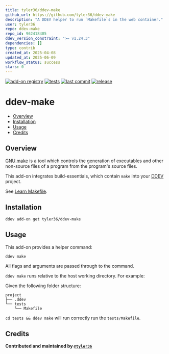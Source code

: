 ```yaml
---
title: tyler36/ddev-make
github_url: https://github.com/tyler36/ddev-make
description: "A DDEV helper to run `Makefile`s in the web container."
user: tyler36
repo: ddev-make
repo_id: 962418405
ddev_version_constraint: ">= v1.24.3"
dependencies: []
type: contrib
created_at: 2025-04-08
updated_at: 2025-06-09
workflow_status: success
stars: 0
---
```


[![add-on registry](https://img.shields.io/badge/DDEV-Add--on_Registry-blue)](https://addons.ddev.com)
[![tests](https://github.com/tyler36/ddev-make/actions/workflows/tests.yml/badge.svg)](https://github.com/tyler36/ddev-make/actions/workflows/tests.yml)
[![last commit](https://img.shields.io/github/last-commit/tyler36/ddev-make)](https://github.com/tyler36/ddev-make/commits)
[![release](https://img.shields.io/github/v/release/tyler36/ddev-make)](https://github.com/tyler36/ddev-make/releases/latest)

# ddev-make <!-- omit in toc -->

- [Overview](#overview)
- [Installation](#installation)
- [Usage](#usage)
- [Credits](#credits)

## Overview

[GNU make](https://www.gnu.org/software/make/) is a tool which controls the generation of executables and other non-source files of a program from the program's source files.

This add-on integrates build-essentials, which contain `make` into your [DDEV](https://ddev.com/) project.

See [Learn Makefile](https://makefiletutorial.com/).

## Installation

```shell
ddev add-on get tyler36/ddev-make
```

## Usage

This add-on provides a helper command:

```shell
ddev make
```

All flags and arguments are passed through to the command.

`ddev make` runs relative to the host working directory.
For example:

Given the following folder structure:

```
project
├── .ddev
└── tests
    └── Makefile
```

`cd tests && ddev make` will run correctly run the `tests/Makefile`.

## Credits

**Contributed and maintained by [`@tyler36`](https://github.com/tyler36)**
